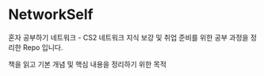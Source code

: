 # NetworkSelf
혼자 공부하기 네트워크 - CS2
네트워크 지식 보강 및 취업 준비를 위한 공부 과정을 정리한 Repo 입니다.

책을 읽고 기본 개념 및 핵심 내용을 정리하기 위한 목적
